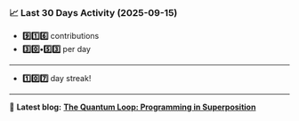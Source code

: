 <!--START_STATS-->
### 📈 Last 30 Days Activity (2025-09-15)  
- **9️⃣1️⃣6️⃣** contributions  
- **3️⃣0️⃣•5️⃣3️⃣** per day
---
- **1️⃣0️⃣7️⃣** day streak!
---
📝 **Latest blog:** [**The Quantum Loop: Programming in Superposition**](https://andriak.com/blog/quantum-loop)
<!--END_STATS-->

